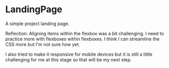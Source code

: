 # LandingPage
A simple project landing page.

Reflection:
Aligning items within the flexbox was a bit challenging. I need to practice more with flexboxes within flexboxes. I think I can streamline the CSS more but I'm not sure how yet.

I also tried to make it responsive for mobile devices but it is still a little challenging for me at this stage so that will be my next step.
